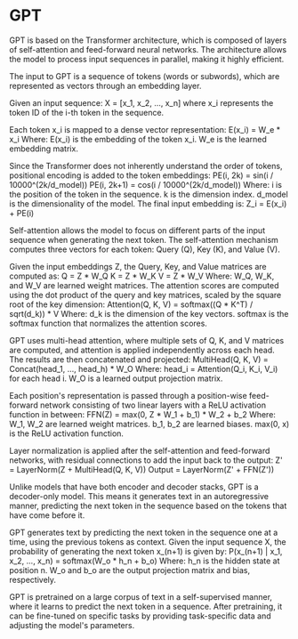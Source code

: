 # GPT


GPT is based on the Transformer architecture, which is composed of layers of self-attention and feed-forward neural networks. The architecture allows the model to process input sequences in parallel, making it highly efficient.

The input to GPT is a sequence of tokens (words or subwords), which are represented as vectors through an embedding layer.

Given an input sequence:
X = [x_1, x_2, ..., x_n]
where x_i represents the token ID of the i-th token in the sequence.

Each token x_i is mapped to a dense vector representation:
E(x_i) = W_e * x_i
Where:
E(x_i) is the embedding of the token x_i.
W_e is the learned embedding matrix.

Since the Transformer does not inherently understand the order of tokens, positional encoding is added to the token embeddings:
PE(i, 2k) = sin(i / 10000^(2k/d_model))
PE(i, 2k+1) = cos(i / 10000^(2k/d_model))
Where:
i is the position of the token in the sequence.
k is the dimension index.
d_model is the dimensionality of the model.
The final input embedding is:
Z_i = E(x_i) + PE(i)

Self-attention allows the model to focus on different parts of the input sequence when generating the next token. The self-attention mechanism computes three vectors for each token: Query (Q), Key (K), and Value (V).

Given the input embeddings Z, the Query, Key, and Value matrices are computed as:
Q = Z * W_Q
K = Z * W_K
V = Z * W_V
Where:
W_Q, W_K, and W_V are learned weight matrices.
The attention scores are computed using the dot product of the query and key matrices, scaled by the square root of the key dimension:
Attention(Q, K, V) = softmax((Q * K^T) / sqrt(d_k)) * V
Where:
d_k is the dimension of the key vectors.
softmax is the softmax function that normalizes the attention scores.

GPT uses multi-head attention, where multiple sets of Q, K, and V matrices are computed, and attention is applied independently across each head. The results are then concatenated and projected:
MultiHead(Q, K, V) = Concat(head_1, ..., head_h) * W_O
Where:
head_i = Attention(Q_i, K_i, V_i) for each head i.
W_O is a learned output projection matrix.

Each position's representation is passed through a position-wise feed-forward network consisting of two linear layers with a ReLU activation function in between:
FFN(Z) = max(0, Z * W_1 + b_1) * W_2 + b_2
Where:
W_1, W_2 are learned weight matrices.
b_1, b_2 are learned biases.
max(0, x) is the ReLU activation function.

Layer normalization is applied after the self-attention and feed-forward networks, with residual connections to add the input back to the output:
Z' = LayerNorm(Z + MultiHead(Q, K, V))
Output = LayerNorm(Z' + FFN(Z'))

Unlike models that have both encoder and decoder stacks, GPT is a decoder-only model. This means it generates text in an autoregressive manner, predicting the next token in the sequence based on the tokens that have come before it.

GPT generates text by predicting the next token in the sequence one at a time, using the previous tokens as context. Given the input sequence X, the probability of generating the next token x_(n+1) is given by:
P(x_(n+1) | x_1, x_2, ..., x_n) = softmax(W_o * h_n + b_o)
Where:
h_n is the hidden state at position n.
W_o and b_o are the output projection matrix and bias, respectively.

GPT is pretrained on a large corpus of text in a self-supervised manner, where it learns to predict the next token in a sequence. After pretraining, it can be fine-tuned on specific tasks by providing task-specific data and adjusting the model's parameters.
